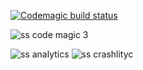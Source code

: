 [![Codemagic build status](https://api.codemagic.io/apps/63a301424571fb928ca49db6/63a301424571fb928ca49db5/status_badge.svg)](https://codemagic.io/apps/63a301424571fb928ca49db6/63a301424571fb928ca49db5/latest_build)

![ss code magic 3](https://user-images.githubusercontent.com/106152206/209455633-40b9e365-c9d6-471b-8e8c-20cdd8069b63.jpg)

![ss analytics](https://user-images.githubusercontent.com/106152206/209418915-d00f884c-cedf-41d8-aefb-5c78fa8e72fc.jpg)
![ss crashlityc](https://user-images.githubusercontent.com/106152206/209418922-161cb04f-576c-4158-b6f3-d5ab102ee3e3.jpg)
